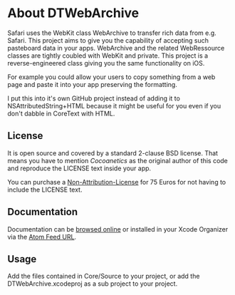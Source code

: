 About DTWebArchive
==================

Safari uses the WebKit class WebArchive to transfer rich data from e.g. Safari. This project aims to give you the capability of accepting such pasteboard data in your apps. WebArchive and the related WebRessource classes are tightly coubled with WebKit and private. This project is a reverse-engineered class giving you the same functionality on iOS.

For example you could allow your users to copy something from a web page and paste it into your app preserving the formatting.

I put this into it's own GitHub project instead of adding it to NSAttributedString+HTML because it might be useful for you even if you don't dabble in CoreText with HTML.

License
------- 

It is open source and covered by a standard 2-clause BSD license. That means you have to mention *Cocoanetics* as the original author of this code and reproduce the LICENSE text inside your app.

You can purchase a [Non-Attribution-License](http://www.cocoanetics.com/order/?product=DTWebArchive%20Non-Attribution%20License) for 75 Euros for not having to include the LICENSE text.
 
Documentation
-------------

Documentation can be [browsed online](https://docs.cocoanetics.com/DTWebArchive) or installed in your Xcode Organizer via the [Atom Feed URL](https://docs.cocoanetics.com/DTWebArchive/DTWebArchive.atom).

Usage
-----

Add the files contained in Core/Source to your project, or add the DTWebArchive.xcodeproj as a sub project to your project.
